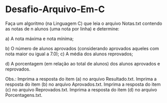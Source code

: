# Desafio-Arquivo-Em-C

Faça um algoritmo (na Linguagem C) que leia o arquivo Notas.txt contendo as notas de n alunos (uma
nota por linha) e determine:

a) A nota máxima e nota mínima;

b) O número de alunos aprovados (considerando aprovados aqueles com nota maior ou igual a 7.0);
c) A média dos alunos reprovados;

d) A porcentagem (em relação ao total de alunos) dos alunos aprovados e reprovados.

Obs.: Imprima a resposta do item (a) no arquivo Resultado.txt.
Imprima a resposta do item (b) no arquivo Aprovados.txt.
Imprima a resposta do item (c) no arquivo Reprovados.txt.
Imprima a resposta do item (d) no arquivo Porcentagens.txt.
